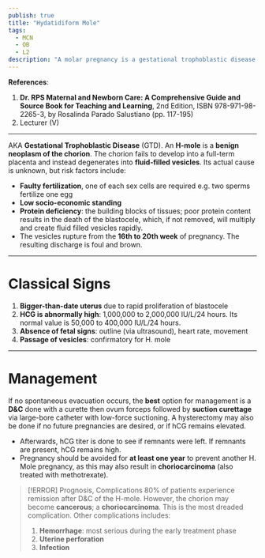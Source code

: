 ```yaml
---
publish: true
title: "Hydatidiform Mole"
tags:
  - MCN
  - OB
  - L2
description: "A molar pregnancy is a gestational trophoblastic disease that results in a benign neoplasm of the chorion. The chorion fails to develop into a full-term placenta and instead degenerates into fluid-filled vesicles."
---
```

**References**:
 1. **Dr. RPS Maternal and Newborn Care: A Comprehensive Guide and Source Book for Teaching and Learning**, 2nd Edition, ISBN 978-971-98-2265-3, by Rosalinda Parado Salustiano (pp. 117-195)
 2. Lecturer (V)

___

AKA **Gestational Trophoblastic Disease** (GTD). An **H-mole** is a **benign neoplasm of the chorion**. The chorion fails to develop into a full-term placenta and instead degenerates into **fluid-filled vesicles**. Its actual cause is unknown, but risk factors include:
- **Faulty fertilization**, one of each sex cells are required e.g. two sperms fertilize one egg
- **Low socio-economic standing**
- **Protein deficiency**: the building blocks of tissues; poor protein content results in the death of the blastocele, which, if not removed, will multiply and create fluid filled vesicles rapidly.
- The vesicles rupture from the **16th to 20th week** of pregnancy. The resulting discharge is foul and brown.

___

# Classical Signs
1. **Bigger-than-date uterus** due to rapid proliferation of blastocele
2. **HCG is abnormally high**: 1,000,000 to 2,000,000 IU/L/24 hours. Its normal value is 50,000 to 400,000 IU/L/24 hours.
3. **Absence of fetal signs**: outline (via ultrasound), heart rate, movement
4. **Passage of vesicles**: confirmatory for H. mole

___

# Management
If no spontaneous evacuation occurs, the **best** option for management is a **D&C** done with a curette then ovum forceps followed by **suction curettage** via large-bore catheter with low-force suctioning. A hysterectomy may also be done if no future pregnancies are desired, or if hCG remains elevated.
- Afterwards, hCG titer is done to see if remnants were left. If remnants are present, hCG remains high.
- Pregnancy should be avoided for **at least one year** to prevent another H. Mole pregnancy, as this may also result in **choriocarcinoma** (also treated with methotrexate).

>[!ERROR] Prognosis, Complications
>80% of patients experience remission after D&C of the H-mole. However, the chorion may become **cancerous**; a **choriocarcinoma**. This is the most dreaded complication. Other complications includes:
>1. **Hemorrhage**: most serious during the early treatment phase
>2. **Uterine perforation**
>3. **Infection**

